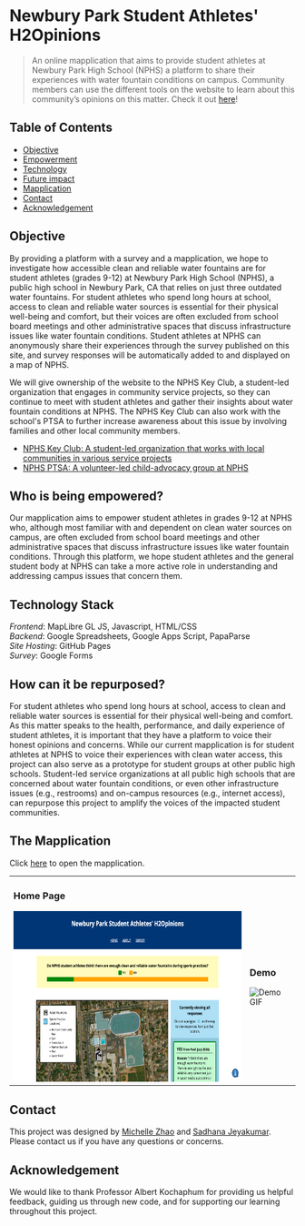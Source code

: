 # Newbury Park Student Athletes' H2Opinions 
> An online mapplication that aims to provide student athletes at Newbury Park High School (NPHS) a platform to share their experiences with water fountain conditions on campus. Community members can use the different tools on the website to learn about this community’s opinions on this matter. Check it out [here](https://zhamic7.github.io/aa191a-su24/)!

## Table of Contents
- [Objective](#objective)
- [Empowerment](#who-is-being-empowered)
- [Technology](#technology-stack)
- [Future impact](#how-can-it-be-repurposed)
- [Mapplication](#the-mapplication)
- [Contact](#contact)
- [Acknowledgement](#acknowledgement)

## Objective
By providing a platform with a survey and a mapplication, we hope to investigate how accessible clean and reliable water fountains are for student athletes (grades 9-12) at Newbury Park High School (NPHS), a public high school in Newbury Park, CA that relies on just three outdated water fountains. For student athletes who spend long hours at school, access to clean and reliable water sources is essential for their physical well-being and comfort, but their voices are often excluded from school board meetings and other administrative spaces that discuss infrastructure issues like water fountain conditions. Student athletes at NPHS can anonymously share their experiences through the survey published on this site, and survey responses will be automatically added to and displayed on a map of NPHS.<br>

We will give ownership of the website to the NPHS Key Club, a student-led organization that engages in community service projects, so they can continue to meet with student athletes and gather their insights about water fountain conditions at NPHS. The NPHS Key Club can also work with the school's PTSA to further increase awareness about this issue by involving families and other local community members.

- [NPHS Key Club: A student-led organization that works with local communities in various service projects](https://sites.google.com/view/nphskeyclub/club)
- [NPHS PTSA: A volunteer-led child-advocacy group at NPHS](https://www.newburyparkhsptsa.org/) 

## Who is being empowered?

Our mapplication aims to empower student athletes in grades 9-12 at NPHS who, although most familiar with and dependent on clean water sources on campus, are often excluded from school board meetings and other administrative spaces that discuss infrastructure issues like water fountain conditions. Through this platform, we hope student athletes and the general student body at NPHS can take a more active role in understanding and addressing campus issues that concern them.

## Technology Stack
*Frontend*: MapLibre GL JS, Javascript, HTML/CSS<br>
*Backend*: Google Spreadsheets, Google Apps Script, PapaParse<br>
*Site Hosting*: GitHub Pages<br>
*Survey*: Google Forms<br>

## How can it be repurposed?

For student athletes who spend long hours at school, access to clean and reliable water sources is essential for their physical well-being and comfort. As this matter speaks to the health, performance, and daily experience of student athletes, it is important that they have a platform to voice their honest opinions and concerns. While our current mapplication is for student athletes at NPHS to voice their experiences with clean water access, this project can also serve as a prototype for student groups at other public high schools. Student-led service organizations at all public high schools that are concerned about water fountain conditions, or even other infrastructure issues (e.g., restrooms) and on-campus resources (e.g., internet access), can repurpose this project to amplify the voices of the impacted student communities.

## The Mapplication
Click [here](https://zhamic7.github.io/aa191a-su24/) to open the mapplication. 

<table>
<tr>
<td>
  
### Home Page
<img src="https://github.com/zhamic7/aa191a-su24/blob/e15ba50dc789af1d01581e839c2e994687608e52/home%20page.png" alt="Home Page Screenshot" width="500" height="300">
</td>
<td>
  
### Demo
<img src="https://github.com/zhamic7/aa191a-su24/blob/e15ba50dc789af1d01581e839c2e994687608e52/website%20demo.gif" alt="Demo GIF" width="500" height="300">
</td>
</tr>
</table>

## Contact
This project was designed by [Michelle Zhao](miczhao@g.ucla.edu) and [Sadhana Jeyakumar](sjeyakum@g.ucla.edu). Please contact us if you have any questions or concerns. 

## Acknowledgement
We would like to thank Professor Albert Kochaphum for providing us helpful feedback, guiding us through new code, and for supporting our learning throughout this project.
